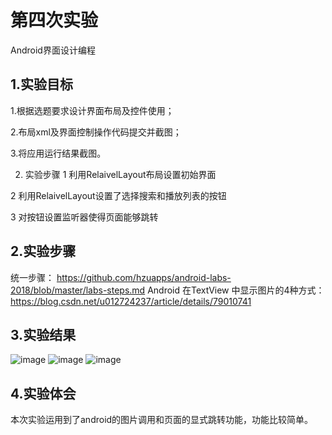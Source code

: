 # 第四次实验
Android界面设计编程
## 1.实验目标
1.根据选题要求设计界面布局及控件使用； 

2.布局xml及界面控制操作代码提交并截图； 

3.将应用运行结果截图。

2. 实验步骤
1 利用RelaivelLayout布局设置初始界面

2 利用RelaivelLayout设置了选择搜索和播放列表的按钮

3 对按钮设置监听器使得页面能够跳转
## 2.实验步骤

统一步骤：
https://github.com/hzuapps/android-labs-2018/blob/master/labs-steps.md
Android 在TextView 中显示图片的4种方式：
https://blog.csdn.net/u012724237/article/details/79010741
## 3.实验结果

![image](https://github.com/Hunter243/android-labs-2018/blob/master/soft1614080902243/aimg.jpg)
![image](https://github.com/Hunter243/android-labs-2018/blob/master/soft1614080902243/bimg.jpg)
![image](https://github.com/Hunter243/android-labs-2018/blob/master/soft1614080902243/cimg.jpg)

## 4.实验体会 
本次实验运用到了android的图片调用和页面的显式跳转功能，功能比较简单。
